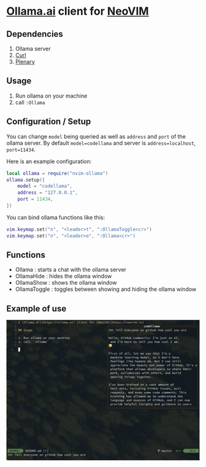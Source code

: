# [Ollama.ai](https://ollama.ai) client for [NeoVIM](https://neovim.io)

## Dependencies

1. Ollama server
2. [Curl](https://curl.se)
3. [Plenary](https://github.com/nvim-lua/plenary.nvim)

## Usage

1. Run ollama on your machine
2. call `:Ollama`

## Configuration / Setup

You can change `model` being queried as well as `address` and `port` of the ollama server.
By default `model=codellama` and server is `address=localhost`, `port=11434`.

Here is an example configuration:

```lua
local ollama = require("nvim-ollama")
ollama.setup({
    model = "codellama",
    address = "127.0.0.1",
    port = 11434,
})
```

You can bind ollama functions like this:

```lua
vim.keymap.set("n", "<leader>t", ":OllamaToggle<cr>")
vim.keymap.set("n", "<leader>o", ":Ollama<cr>")
```

## Functions

- Ollama : starts a chat with the ollama server
- OllamaHide : hides the ollama window
- OllamaShow : shows the ollama window
- OllamaToggle : toggles between showing and hiding the ollama window

## Example of use

!["Screenshot of ollama in action"](screen-shot.png)
